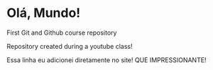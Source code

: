 # Olá, Mundo!
 First Git and Github course repository 

Repository created during a youtube class!

Essa linha eu adicionei diretamente no site! QUE IMPRESSIONANTE! 
